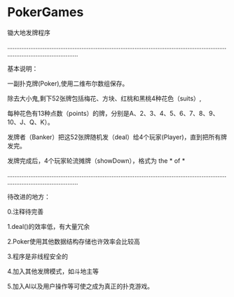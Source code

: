 # PokerGames
锄大地发牌程序

....................................................................................................................................................................

基本说明：

一副扑克牌(Poker),使用二维布尔数组保存。

除去大小鬼,剩下52张牌包括梅花、方块、红桃和黑桃4种花色（suits）,

每种花色有13种点数（points）的牌，分别是A、2、3、4、5、6、7、8、9、10、J、Q、K）。

发牌者（Banker）把这52张牌随机发（deal）给4个玩家(Player)，直到把所有牌发完。

发牌完成后，4个玩家轮流摊牌（showDown），格式为 the * of *

....................................................................................................................................................................

待改进的地方：

0.注释待完善

1.deal()的效率低，有大量冗余

2.Poker使用其他数据结构存储也许效率会比较高

3.程序是非线程安全的

4.加入其他发牌模式，如斗地主等

5.加入AI以及用户操作等可使之成为真正的扑克游戏。

